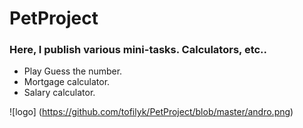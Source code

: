 # PetProject

### Here, I publish various mini-tasks. Calculators, etc..
 * Play Guess the number. 
 * Mortgage calculator. 
 * Salary calculator. 
 
![logo] (https://github.com/tofilyk/PetProject/blob/master/andro.png) 
